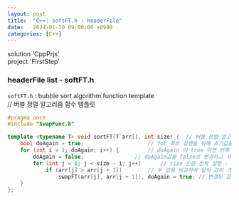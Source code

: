 ```yaml
---
layout: post
title:  "C++: softFT.h : headerFile"
date:   2024-01-10 09:00:00 +0900
categories: [C++]
---
```


solution 'CppPrjs'   
project 'FirstStep'   
   
### headerFile list - softFT.h   
`softFT.h` : bubble sort algorithm function template   
// 버블 정렬 알고리즘 함수 템플릿   
   
```cpp
#pragma once
#include "SwapFunc.h"

template <typename T> void sortFT(T arr[], int size) {	// 버블 정렬 알고리즘 함수 템플릿 - T라는 매개변수로 전달되는 자료형에 대한 데이터 저장 배열을 받음. 받은 데이터 저장 배열의 자료형은 T임. 
	bool doAgain = true;					// for 최초 실행을 위해 초기값을 true로 지정
	for (int i = 1; doAgain; i++) {			// doAgain 이 true 이면 반복 실행
		doAgain = false;				// doAgain값을 false로 변경하고 시작 - 두번째 for에서 true로 변경되지 않으면 첫번째 for 종료됨
		for (int j = 0; j < size - i; j++)		// size 만큼 반복 실행 - 반복 시마다 제일 마지막 값이 되는 값을 제외시킬 수 있도록 size - i 지정
			if (arr[j] > arr[j + 1])		// 두 값을 비교하여 앞의 값이 크면 swapFT 함수로 순서 변경 - 오름차순 정렬 - sortFT 함수를 사용하려는 클래스에서는 대소 비교를 할 수 있는 관계 연산자의 다중정의가 정의되어 있어야 함
				swapFT(arr[j], arr[j + 1]), doAgain = true;	// 변경된 값이 있으면 doAgain 을 true로 변경하여 첫번째 for 반복 실행되도록 함
	}
};
```
